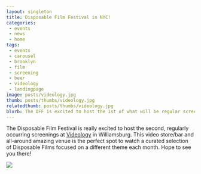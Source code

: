 ```yaml
---
layout: singleton
title: Disposable Film Festival in NYC!
categories:
 - events
 - news
 - home
tags:
 - events
 - carousel
 - brooklyn
 - film
 - screening
 - beer
 - videology
 - landingpage
image: posts/videology.jpg
thumb: posts/thumbs/videology.jpg
relatedthumb: posts/thumbs/videology.jpg
blurb: The DFF is excited to host the 1st of what will be regular screenings at Videology in Williamsburg. The next event will be held on December 5th. Free!
---
```



The Disposable Film Festival is really excited to host the second, regularly occurring screenings at [Videology] in Williamsburg. This video store/bar and all-around amazing venue is the perfect spot to watch a curated selection of Disposable Films focused on a different theme each month. Hope to see you there!

<img src="{{ 'posts/videology.png' | asset_path }}">

[videology]:http://www.videology.info
